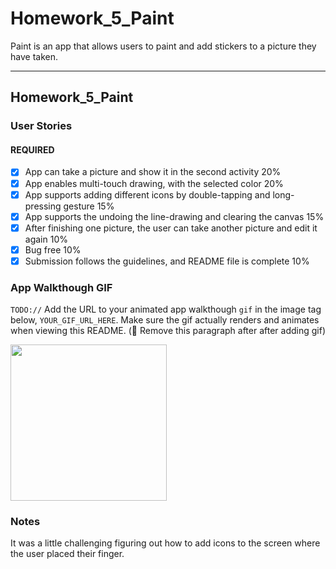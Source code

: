 # Homework_5_Paint
Paint is an app that allows users to paint and add stickers to a picture they have taken.

---

## Homework_5_Paint

### User Stories

#### REQUIRED
- [x] App can take a picture and show it in the second activity 20%
- [x] App enables multi-touch drawing, with the selected color 20%
- [x] App supports adding different icons by double-tapping and long-pressing gesture 15%
- [x] App supports the undoing the line-drawing and clearing the canvas 15%
- [x] After finishing one picture, the user can take another picture and edit it again 10%
- [x] Bug free 10%
- [x] Submission follows the guidelines, and README file is complete 10%

### App Walkthough GIF
`TODO://` Add the URL to your animated app walkthough `gif` in the image tag below, `YOUR_GIF_URL_HERE`. Make sure the gif actually renders and animates when viewing this README. (🚫 Remove this paragraph after after adding gif)

<img src="YOUR_GIF_URL_HERE" width=250><br>

### Notes
It was a little challenging figuring out how to add icons to the screen where the user placed their finger.
